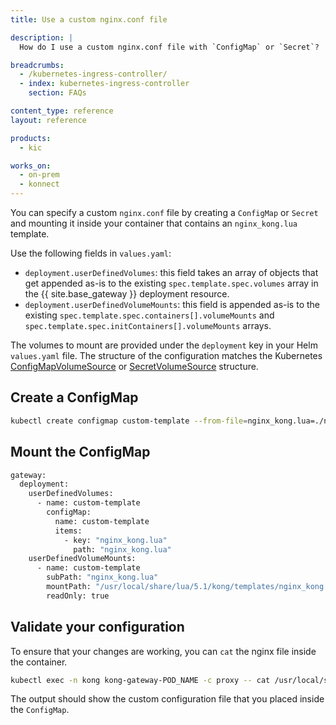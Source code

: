 ```yaml
---
title: Use a custom nginx.conf file

description: |
  How do I use a custom nginx.conf file with `ConfigMap` or `Secret`?

breadcrumbs:
  - /kubernetes-ingress-controller/
  - index: kubernetes-ingress-controller
    section: FAQs

content_type: reference
layout: reference

products:
  - kic

works_on:
  - on-prem
  - konnect
---
```



You can specify a custom `nginx.conf` file by creating a `ConfigMap` or `Secret` and mounting it inside your container that contains an `nginx_kong.lua` template.

Use the following fields in `values.yaml`:
* `deployment.userDefinedVolumes`: this field takes an array of objects that get appended as-is to the existing `spec.template.spec.volumes` array in the {{ site.base_gateway }} deployment resource. 
* `deployment.userDefinedVolumeMounts`: this field is appended as-is to the existing `spec.template.spec.containers[].volumeMounts` and `spec.template.spec.initContainers[].volumeMounts` arrays.

The volumes to mount are provided under the `deployment` key in your Helm `values.yaml` file. The structure of the configuration matches the Kubernetes [ConfigMapVolumeSource](https://kubernetes.io/docs/reference/generated/kubernetes-api/v1.26/#configmapvolumesource-v1-core) or [SecretVolumeSource](https://kubernetes.io/docs/reference/generated/kubernetes-api/v1.26/#secretvolumesource-v1-core) structure.

## Create a ConfigMap

```bash
kubectl create configmap custom-template --from-file=nginx_kong.lua=./nginx_kong.lua -n kong
```

## Mount the ConfigMap

```bash
gateway:
  deployment:
    userDefinedVolumes:
      - name: custom-template
        configMap:
          name: custom-template
          items:
            - key: "nginx_kong.lua"
              path: "nginx_kong.lua"
    userDefinedVolumeMounts:
      - name: custom-template
        subPath: "nginx_kong.lua"
        mountPath: "/usr/local/share/lua/5.1/kong/templates/nginx_kong.lua"
        readOnly: true
```

## Validate your configuration

To ensure that your changes are working, you can `cat` the nginx file inside the container.

```bash
kubectl exec -n kong kong-gateway-POD_NAME -c proxy -- cat /usr/local/share/lua/5.1/kong/templates/nginx_kong.lua
```

The output should show the custom configuration file that you placed inside the `ConfigMap`.